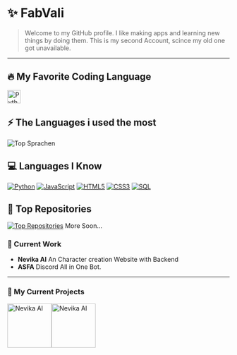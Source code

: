 # ✨ FabVali
> Welcome to my GitHub profile. I like making apps and learning new things by doing them. This is my second Account, scince my old one got unavailable.
-------

## 🔥 My Favorite Coding Language
<a href="https://www.python.org/">
  <img src="https://img.shields.io/badge/I like-Python-3776AB?style=flat&logo=python&logoColor=FFD43B" alt="Python Badge" height="30">
</a>

## ⚡ The Languages i used the most
![Top Sprachen](https://github-readme-stats.vercel.app/api/top-langs/?username=fabvali08&layout=compact&theme=github_dark)

## 💻 Languages I Know
[![Python](https://img.shields.io/badge/Python-3776AB?style=flat&logo=python&logoColor=FFD43B)](https://www.python.org/)
[![JavaScript](https://img.shields.io/badge/JavaScript-F7DF1E?style=flat&logo=javascript&logoColor=black)](https://developer.mozilla.org/en-US/docs/Web/JavaScript)
[![HTML5](https://img.shields.io/badge/HTML5-E34F26?style=flat&logo=html5&logoColor=white)](https://developer.mozilla.org/en-US/docs/Web/HTML)
[![CSS3](https://img.shields.io/badge/CSS3-1572B6?style=flat&logo=css3&logoColor=white)](https://developer.mozilla.org/en-US/docs/Web/CSS)
[![SQL](https://img.shields.io/badge/SQL-4479A1?style=flat&logo=mysql&logoColor=white)](https://www.mysql.com/)


## 🚀 Top Repositories
[![Top Repositories](https://github-readme-stats.vercel.app/api/pin/?username=fabvali08&repo=easter-egg-discord-bot&theme=github_dark)](https://github.com/fabvali08/easter-egg-discord-bot) More Soon...

### 🚧 Current Work
- **Nevika AI**
    An Character creation Website with Backend
- **ASFA**
    Discord All in One Bot.
--------
### 🔧 My Current Projects
<a href="https://asfa-bot.xyz"><img src="https://media.discordapp.net/attachments/1341114743376576636/1363913406004072679/zU15qXq.png?ex=6816ec18&is=68159a98&hm=a0a32c2e3250a6b3b1c79b01fbcd7a4351a1173bfa4a8e310656309c5ce66b2f&=&format=webp&quality=lossless" alt="Nevika AI" width="100"/></a><a href="https://asfa-bot.xyz"><img src="https://media.discordapp.net/attachments/1356637314549420074/1368266167751544853/Canva_dC1uv3BnoK-removebg-preview.png?ex=681798ab&is=6816472b&hm=db475551b66b76c0e9322e1750123eb2b683e000445fc45464c1280e855c03f2&=&format=webp&quality=lossless" alt="Nevika AI" width="100"/></a>

<!--
**FabVali08/fabvali08** is a ✨ _special_ ✨ repository because its `README.md` (this file) appears on your GitHub profile.

Here are some ideas to get you started:

- 🔭 I’m currently working on ...
- 🌱 I’m currently learning ...
- 👯 I’m looking to collaborate on ...
- 🤔 I’m looking for help with ...
- 💬 Ask me about ...
- 📫 How to reach me: ...
- 😄 Pronouns: ...
- ⚡ Fun fact: ...
-->
